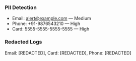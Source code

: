 ### PII Detection
- Email: alert@example.com — Medium
- Phone: +91-9876543210 — High
- Card: 5555-5555-5555-5555 — High

### Redacted Logs
Email: [REDACTED], Card: [REDACTED], Phone: [REDACTED]
